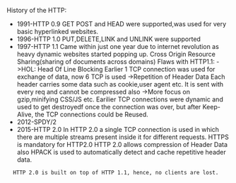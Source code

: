 History of the HTTP:
<ul>
<li>1991-HTTP 0.9
      GET POST and HEAD were supported,was used for very basic hyperlinked websites.</li>
<li>1996-HTTP 1.0
      PUT,DELETE,LINK and UNLINK were supported</li>
<li>1997-HTTP 1.1
      Came within just one year due to internet revolution as heavy dynamic websites started popping up. Cross Origin Resource Sharing(sharing of documents across domains)
      Flaws with HTTP1.1:
        ->HOL: Head Of Line Blocking
                Earlier 1 TCP connection was used for exchange of data, now 6 TCP is used
        ->Repetition of Header Data
                Each header carries some data such as cookie,user agent etc. It is sent with every req and cannot be compressed also
        ->More focus on gzip,minifying CSS/JS etc.
Earilier TCP connections were dynamic and used to get destroyedf once the connection was over, but after Keep-Alive, the TCP connections could be Reused.</li>   
        
<li>2012-SPDY/2</li>
      
<li>2015-HTTP 2.0
      In HTTP 2.0 a single TCP connection is used in which there are multiple streams present inside it for different requests. HTTPS is mandatory for HTTP2.0
      HTTP 2.0 allows compression of Header Data also HPACK is used to automatically detect and cache repetitive header data.</li>
 </ul>     
      
      HTTP 2.0 is built on top of HTTP 1.1, hence, no clients are lost. 

